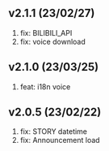 ## v2.1.1 (23/02/27)

1. fix: BILIBILI_API
2. fix: voice download

## v2.1.0 (23/03/25)

1. feat: i18n voice

## v2.0.5 (23/02/22)

1. fix: STORY datetime
2. fix: Announcement load